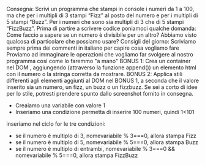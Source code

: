 Consegna:
Scrivi un programma che stampi in console i numeri da 1 a 100,
ma che per i multipli di 3 stampi “Fizz” al posto del numero e
per i multipli di 5 stampi “Buzz”.
Per i numeri che sono sia multipli di 3 che di 5 stampi “FizzBuzz”.
Prima di partire a scrivere codice poniamoci qualche domanda:
Come faccio a sapere se un numero è divisibile per un altro? Abbiamo visto qualcosa di particolare che possiamo usare?
Consigli del giorno:
Scriviamo sempre prima dei commenti in italiano per capire cosa vogliamo fare
Proviamo ad immaginare le operazioni che vogliamo far svolgere al nostro programma così come lo faremmo "a mano"
BONUS 1:
Crea un container nel DOM , aggiungendo (attraverso la funzione append()) un elemento html con il numero o la stringa corretta da mostrare.
BONUS 2:
Applica stili differenti agli elementi aggiunti al DOM nel BONUS 1, a seconda che il valore inserito sia un numero, un fizz, un buzz o un fizzbuzz. Se sei a corto di idee per lo stile, potresti prendere spunto dallo screenshot fornito in consegna.


- Creaiamo una variabile con valore 1
- Inseriamo una condizione permetta di inserire 100 numeri, quindi 1<101

inseriamo nel ciclo for le tre condizioni:
- se il numero è multiplo di 3, nomevariabile % 3===0, allora stampa Fizz
- se il numero è multiplo di 5, nomevariabile % 5===0, allora stampa Buzz
- se il numero è multiplo di entrambi, nomevariabile % 3===0 && nomevariabile % 5===0, allora stampa FizzBuzz
